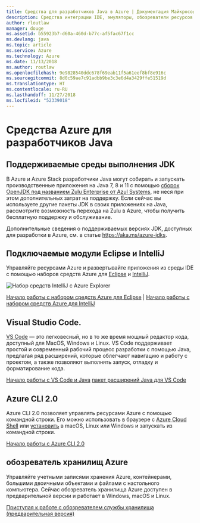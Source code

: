 ```yaml
---
title: Средства для разработчиков Java в Azure | Документация Майкрософт
description: Средства интеграции IDE, эмуляторы, обозреватели ресурсов и интерфейсы командной строки для разработчиков Java, работающих со службами Azure.
author: rloutlaw
manager: douge
ms.assetid: b55923b7-d60a-460d-b77c-af5fac67f1cc
ms.devlang: java
ms.topic: article
ms.service: Azure
ms.technology: Azure
ms.date: 11/13/2018
ms.author: routlaw
ms.openlocfilehash: 9e9828540ddc678f69eab11f5a61eef8bf8e916c
ms.sourcegitcommit: 8d0c59ae7c91adbb9be3c3e6d4a3429ffe51519d
ms.translationtype: HT
ms.contentlocale: ru-RU
ms.lasthandoff: 11/27/2018
ms.locfileid: "52339018"
---
```

# <a name="azure-tools-for-java-developers"></a>Средства Azure для разработчиков Java

## <a name="supported-jdk-runtimes"></a>Поддерживаемые среды выполнения JDK

В Azure и Azure Stack разработчики Java могут собирать и запускать производственные приложения на Java 7, 8 и 11 с помощью [сборок OpenJDK под названием Zulu Enterprise от Azul Systems](https://www.azul.com/downloads/azure-only/zulu/), не неся при этом дополнительных затрат на поддержку. Если сейчас вы используете другие пакеты JDK в своих приложениях на Java, рассмотрите возможность перехода на Zulu в Azure, чтобы получить бесплатную поддержку и обслуживание. 

Дополнительные сведения о поддерживаемых версиях JDK, доступных для разработки в Azure, см. в статье <https://aka.ms/azure-jdks>.

## <a name="eclipse-and-intellij-plugins"></a>Подключаемые модули Eclipse и IntelliJ

Управляйте ресурсами Azure и развертывайте приложения из среды IDE с помощью наборов средств Azure для [Eclipse](eclipse/azure-toolkit-for-eclipse.md) и [IntelliJ](intellij/azure-toolkit-for-intellij.md).   

![Набор средств IntelliJ с Azure Explorer](media/intelliJ-azure-explorer.png)

[Начало работы с набором средств Azure для Eclipse](https://docs.microsoft.com/azure/app-service-web/app-service-web-eclipse-create-hello-world-web-app) | [Начало работы с набором средств Azure для IntelliJ](https://docs.microsoft.com/azure/app-service-web/app-service-web-intellij-create-hello-world-web-app) 

## <a name="visual-studio-code"></a>Visual Studio Code.

[VS Code](https://code.visualstudio.com/) — это легковесный, но в то же время мощный редактор кода, доступный для MacOS, Windows и Linux. VS Code поддерживает простой и современный рабочий процесс разработки с помощью Java, предлагая ряд расширений, которые облегчают навигацию и работу с проектом, а также позволяют выполнять запуск, отладку и форматирование кода.

[Начало работы с VS Code и Java](https://code.visualstudio.com/docs/java)
[пакет расширений Java для VS Code](https://code.visualstudio.com/docs/java/extensions)  

## <a name="azure-cli-20"></a>Azure CLI 2.0

Azure CLI 2.0 позволяет управлять ресурсами Azure с помощью командной строки. Его можно использовать в браузере с [Azure Cloud Shell](https://docs.microsoft.com/azure/cloud-shell/overview) или [установить](https://docs.microsoft.com/cli/azure/install-azure-cli) в macOS, Linux или Windows и запускать из командной строки.

[Начало работы с Azure CLI 2.0](https://docs.microsoft.com/cli/azure/get-started-with-azure-cli)

## <a name="azure-storage-explorer"></a>обозреватель хранилищ Azure 

Управляйте учетными записями хранения Azure, контейнерами, большими двоичными объектами и файлами с настольного компьютера. Сейчас обозреватель хранилища Azure доступен в предварительной версии и работает в Windows, macOS и Linux.

[Приступая к работе с обозревателем службы хранилища (предварительная версия)](https://docs.microsoft.com/azure/vs-azure-tools-storage-manage-with-storage-explorer)

